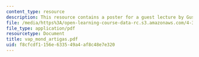 ```yaml
---
content_type: resource
description: This resource contains a poster for a guest lecture by Gustavo Artigas.
file: /media/https%3A/open-learning-course-data-rc.s3.amazonaws.com/4-303-the-production-of-space-art-architecture-and-urbanism-in-dialogue-fall-2006/f8cfcdf1156e633549a4af8c48e7e320_vap_mond_artigas.pdf
file_type: application/pdf
resourcetype: Document
title: vap_mond_artigas.pdf
uid: f8cfcdf1-156e-6335-49a4-af8c48e7e320
---
```

